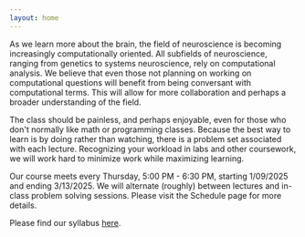 ```yaml
---
layout: home
---
```

As we learn more about the brain, the field of neuroscience is becoming increasingly computationally oriented. All subfields of neuroscience, ranging from genetics to systems neuroscience, rely on computational analysis.  We believe that even those not planning on working on computational questions will benefit from being conversant with computational terms. This will allow for more collaboration and perhaps a broader understanding of the field.

The class should be painless, and perhaps enjoyable, even for those who don't normally like math or programming classes. Because the best way to learn is by doing rather than watching, there is a problem set associated with each lecture. Recognizing your workload in labs and other coursework, we will work hard to minimize work while maximizing learning.

Our course meets every Thursday, 5:00 PM - 6:30 PM, starting 1/09/2025 and ending 3/13/2025. We will alternate (roughly) between lectures and in-class problem solving sessions. Please visit the Schedule page for more details.

Please find our syllabus [here](https://docs.google.com/document/d/18XairGmjWzrAgQ71ykIj4SYWqPeGNjHqsqkzwB_CYAQ/edit?usp=sharing).
